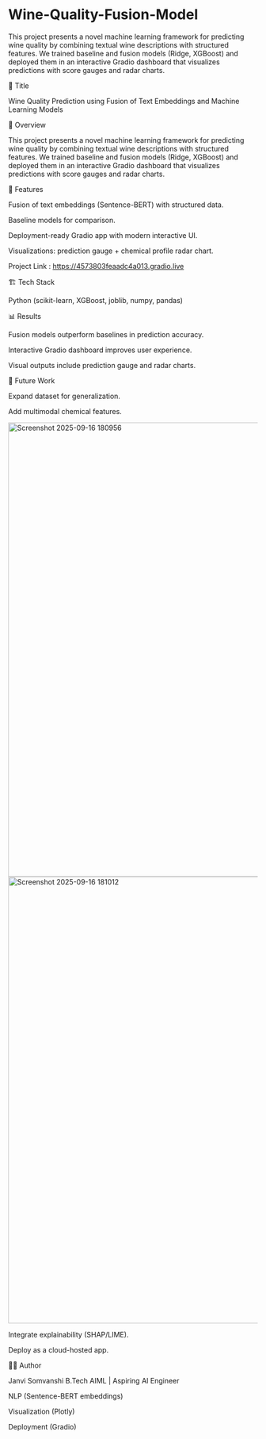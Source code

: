 # Wine-Quality-Fusion-Model
This project presents a novel machine learning framework for predicting wine quality by combining textual wine descriptions with structured features. We trained baseline and fusion models (Ridge, XGBoost) and deployed them in an interactive Gradio dashboard that visualizes predictions with score gauges and radar charts.



📌 Title

Wine Quality Prediction using Fusion of Text Embeddings and Machine Learning Models

📖 Overview

This project presents a novel machine learning framework for predicting wine quality by combining textual wine descriptions with structured features.
We trained baseline and fusion models (Ridge, XGBoost) and deployed them in an interactive Gradio dashboard that visualizes predictions with score gauges and radar charts.

🚀 Features

Fusion of text embeddings (Sentence-BERT) with structured data.

Baseline models for comparison.

Deployment-ready Gradio app with modern interactive UI.

Visualizations: prediction gauge + chemical profile radar chart.

Project Link : https://4573803feaadc4a013.gradio.live

🏗️ Tech Stack

Python (scikit-learn, XGBoost, joblib, numpy, pandas)

📊 Results

Fusion models outperform baselines in prediction accuracy.

Interactive Gradio dashboard improves user experience.

Visual outputs include prediction gauge and radar charts.

📌 Future Work

Expand dataset for generalization.

Add multimodal chemical features.

<img width="1868" height="916" alt="Screenshot 2025-09-16 180956" src="https://github.com/user-attachments/assets/ad8e0373-ca23-4b48-901a-adc2298bc0bb" />

<img width="1880" height="901" alt="Screenshot 2025-09-16 181012" src="https://github.com/user-attachments/assets/a92d3350-5686-4809-a6d3-a494e37d3804" />

Integrate explainability (SHAP/LIME).

Deploy as a cloud-hosted app.

👩‍💻 Author

Janvi Somvanshi
B.Tech AIML | Aspiring AI Engineer

NLP (Sentence-BERT embeddings)

Visualization (Plotly)

Deployment (Gradio)
